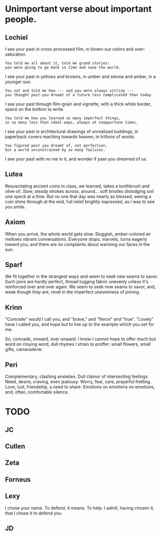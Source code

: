 # Unimportant verse about important people.

## Lochiel

I see your past in cross-processed film,
in blown-out colors and over-saturation.

    You told me all about it, told me grand stories:
    you were going to go back in time and save the world.

I see your past in yellows and browns,
in umber and sienna and amber, in a younger sun.

    You sat and told me how --- and you were always sitting ---
    you thought past-you dreamt of a future less complicated than today.

I see your past through film-grain and vignette,
with a thick white border, space on the bottom to write.

    You told me how you learned so many imperfect things,
    in so many less than ideal ways, always at inopportune times.

I see your past in architectural drawings of unrealized buildings,
in paperback covers reaching towards heaven, in trillions of words.

    You figured past you dreamt of, not perfection,
    but a world unconstrained by so many failures.

I see your past with no me in it,
and wonder if past-you dreamed of us.

## Lutea

Resuscitating ancient coins in class, we learned,
takes a toothbrush and olive oil.
Slow, steady strokes across, around...
soft bristles dislodging soil
one speck at a time.
But no one that day was nearly as blessed,
seeing a coin shine through
at the end, full relief brightly expressed,
as I was to see you smile.

## Axiom

When you arrive,
the whole world gets slow.
Sluggish, amber-colored air
mellows vibrant conversations.
Everyone stops, marvels,
turns eagerly toward you;
and there are no complaints
about warming our faces in the sun.

<!--
:poems Axiom: When you arrive, / the whole world gets slow. / Sluggish, amber-colored air / mellows vibrant conversations. / Everyone stops, marvels, / turns eagerly toward you; / and there are no complaints / about warming our faces in the sun.
-->

## Sparf

We fit together in the strangest ways
and seem to seek new seams to savor.
Such joins are hardly perfect,
thread tugging fabric unevenly
unless it's reinforced over and over again.
We seem to seek new seams to savor,
and, weak though they are,
revel in the imperfect unevenness of joining.

## Krinn

"Comrade" would I call you,
and "brave," and "fierce" and "true".
"Lovely" have I called you,
and hope but to live up to
the example which you set for me.

So, comrade, onward, ever onward.
I know I cannot hope to offer
much but word on cloying word,
dull rhymes I strain to proffer:
small flowers, small gifts, camaraderie.

## Peri

Complementary, clashing anxieties.
Dull clamor of intersecting feelings.
Need, desire, craving, even jealousy.
Worry, fear, care, prayerful fretting.
Love, lust, friendship, a need to share.
Emotions on emotions on emotions,
and, often, comfortable silence.

# TODO

## JC

## Cullen

## Zeta

## Forneus

## Lexy

I chose your name.
To defend, it means. To help.
I admit, having chosen it,
that I chose it to defend you.

## JD

<!--
:also haikus 2paw (she's been practicing): Garou bounds through snow / nose keen, paw steady, fur thick / winter's own kind warmth.
-->
